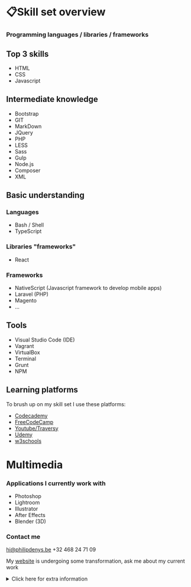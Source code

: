 # 📋Skill set overview 
### Programming languages / libraries / frameworks

## Top 3 skills
- HTML
- CSS
- Javascript

## Intermediate knowledge
- Bootstrap
- GIT
- MarkDown
- JQuery
- PHP 
- LESS
- Sass
- Gulp
- Node.js
- Composer
- XML

## Basic understanding
### Languages
- Bash / Shell
- TypeScript

### Libraries "frameworks"
- React

### Frameworks
- NativeScript (Javascript framework to develop mobile apps)
- Laravel (PHP)
- Magento
- ...

## Tools
- Visual Studio Code (IDE)
- Vagrant
- VirtualBox
- Terminal
- Grunt
- NPM

## Learning platforms
To brush up on my skill set I use these platforms:
- [Codecademy](https://www.codecademy.com/users/philipdenys/achievements)
- [FreeCodeCamp](https://www.freecodecamp.org/philipdenys)
- [Youtube/Traversy](https://youtu.be/UnTQVlqmDQ0)
- [Udemy](https://www.udemy.com/user/philipdenys/)
- [w3schools](https://www.w3schools.com/)

# Multimedia
### Applications I currently work with 
- Photoshop
- Lightroom
- Illustrator
- After Effects
- Blender (3D)

### Contact me

hi@philipdenys.be
+32 468 24 71 09

My [website](https://www.philipdenys.be) is undergoing some transformation, ask me about my current work

<details><summary>Click here for extra information</summary>
<p>

👨🏽‍💻 I used markdown/git to make this *skill set overview*💻📲 

</p>
</details>

